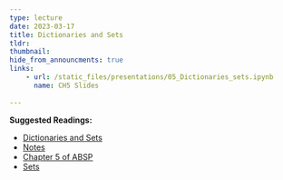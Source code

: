 ```yaml
---
type: lecture
date: 2023-03-17
title: Dictionaries and Sets
tldr: 
thumbnail: 
hide_from_announcments: true
links: 
    - url: /static_files/presentations/05_Dictionaries_sets.ipynb
      name: CH5 Slides 
      
---
```

**Suggested Readings:**
- [Dictionaries and Sets](https://github.com/phonchi/nsysu-math106A/blob/master/static_files/presentations/05_Dictionaries_sets.ipynb)
- [Notes](https://hackmd.io/@phonchi/programming-ch5)
- [Chapter 5 of ABSP](https://automatetheboringstuff.com/2e/chapter5/)
- [Sets](https://realpython.com/python-sets/)

